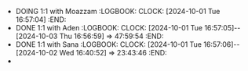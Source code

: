 - DOING 1:1 with Moazzam
  :LOGBOOK:
  CLOCK: [2024-10-01 Tue 16:57:04]
  :END:
- DONE 1:1 with Aden
  :LOGBOOK:
  CLOCK: [2024-10-01 Tue 16:57:05]--[2024-10-03 Thu 16:56:59] =>  47:59:54
  :END:
- DONE 1:1 with Sana
  :LOGBOOK:
  CLOCK: [2024-10-01 Tue 16:57:06]--[2024-10-02 Wed 16:40:52] =>  23:43:46
  :END:
-